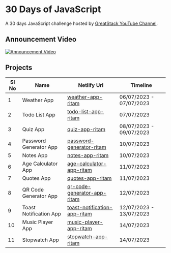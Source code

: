 # 30 Days of JavaScript

A 30 days JavaScript challenge hosted by [GreatStack YouTube Channel](https://www.youtube.com/@GreatStackDev).

## Announcement Video

[![Announcement Video](https://img.youtube.com/vi/66jEvYL1Re0/hqdefault.jpg)](https://www.youtube.com/watch?v=66jEvYL1Re0)

## Projects

| Sl No | Name | Netlify Url | Timeline |
| ----- | ---- | ----------- | -------- |
| 1 | Weather App | [weather-app-ritam](https://weather-app-ritam.netlify.app/) | 06/07/2023 - 07/07/2023 |
| 2 | Todo List App | [todo-list-app-ritam](https://todo-list-app-ritam.netlify.app/) | 07/07/2023 |
| 3 | Quiz App | [quiz-app-ritam](https://quiz-app-ritam.netlify.app/) | 08/07/2023 - 09/07/2023 |
| 4 | Password Generator App | [password-generator-ritam](https://password-generator-app-ritam.netlify.app/) | 10/07/2023 |
| 5 | Notes App | [notes-app-ritam](https://notes-app-ritam.netlify.app/) | 10/07/2023 | 
| 6 | Age Calculator App | [age-calculator-app-ritam](https://age-calculator-app-ritam.netlify.app/) | 11/07/2023 |
| 7 | Quotes App | [quotes-app-ritam](https://quotes-app-ritam.netlify.app/) | 11/07/2023 |
| 8 | QR Code Generator App | [qr-code-generator-app-ritam](https://qr-code-generator-app-ritam.netlify.app/) | 12/07/2023 |
| 9 | Toast Notification App | [toast-notification-app-ritam](https://toast-notification-app-ritam.netlify.app/) | 12/07/2023 - 13/07/2023 |
| 10 | Music Player App | [music-player-app-ritam](https://music-player-app-ritam.netlify.app/) | 14/07/2023 |
| 11 | Stopwatch App | [stopwatch-app-ritam](https://stopwatch-app-ritam.netlify.app/) | 14/07/2023 |